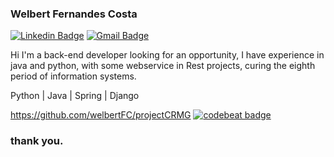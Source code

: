 ### Welbert Fernandes Costa

[![Linkedin Badge](https://img.shields.io/badge/-LinkedIn-blue?style=flat&logo=Linkedin&logoColor=white&link=https://www.linkedin.com/in/newton-cesar-0468171b7/)](https://www.linkedin.com/in/welbert-fernandes/)
[![Gmail Badge](https://img.shields.io/badge/-Gmail-c14438?style=flat&logo=Gmail&logoColor=white&link=mailto:newtoncesar.dev@gmail.com)](mailto:welbert.jsj@gmail.com)

Hi I'm a back-end developer looking for an opportunity, I have experience in java and python, with some webservice in Rest projects, curing the eighth period of information systems.


Python | Java | Spring | Django

https://github.com/welbertFC/projectCRMG
<a href="https://codebeat.co/projects/github-com-welbertfc-text_analysis_web-master"><img alt="codebeat badge" src="https://codebeat.co/badges/18e7cfe3-7035-4836-aac4-c97a3109d6bb" /></a>



### thank you.
